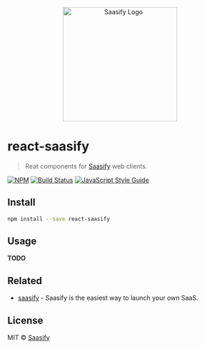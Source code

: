 <p align="center">
  <a href="https://saasify.sh" title="Saasify">
    <img src="https://raw.githubusercontent.com/saasify-sh/saasify/master/logo-vert-white@4x.png" alt="Saasify Logo" width="256" />
  </a>
</p>

# react-saasify

> Reat components for [Saasify](https://saasify.sh) web clients.

[![NPM](https://img.shields.io/npm/v/react-saasify.svg)](https://www.npmjs.com/package/react-saasify) [![Build Status](https://travis-ci.com/saasify/saasify.svg?branch=master)](https://travis-ci.com/saasify/saasify) [![JavaScript Style Guide](https://img.shields.io/badge/code_style-standard-brightgreen.svg)](https://standardjs.com)

## Install

```bash
npm install --save react-saasify
```

## Usage

**TODO**

## Related

- [saasify](https://saasify.sh) - Saasify is the easiest way to launch your own SaaS.

## License

MIT © [Saasify](https://saasify.sh)
